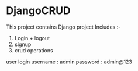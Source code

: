 # DjangoCRUD

This project contains Django project
Includes :- 
1) Login + logout
2) signup
3) crud operations
>
user login
username : admin
password : admin@123


        
